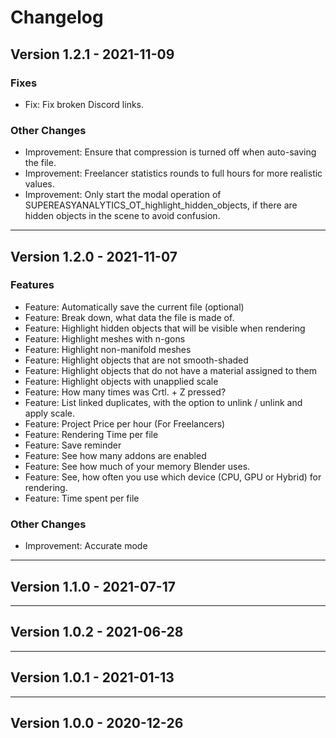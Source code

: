 # Changelog

## Version 1.2.1 - 2021-11-09
### Fixes
- Fix: Fix broken Discord links.

### Other Changes
- Improvement: Ensure that compression is turned off when auto-saving the file.
- Improvement: Freelancer statistics rounds to full hours for more realistic values.
- Improvement: Only start the modal operation of SUPEREASYANALYTICS_OT_highlight_hidden_objects, if there are hidden objects in the scene to avoid confusion.

---

## Version 1.2.0 - 2021-11-07
### Features
- Feature: Automatically save the current file (optional)
- Feature: Break down, what data the file is made of.
- Feature: Highlight hidden objects that will be visible when rendering
- Feature: Highlight meshes with n-gons
- Feature: Highlight non-manifold meshes
- Feature: Highlight objects that are not smooth-shaded
- Feature: Highlight objects that do not have a material assigned to them
- Feature: Highlight objects with unapplied scale
- Feature: How many times was Crtl. + Z pressed?
- Feature: List linked duplicates, with the option to unlink / unlink and apply scale.
- Feature: Project Price per hour (For Freelancers)
- Feature: Rendering Time per file
- Feature: Save reminder
- Feature: See how many addons are enabled
- Feature: See how much of your memory Blender uses.
- Feature: See, how often you use which device (CPU, GPU or Hybrid) for rendering.
- Feature: Time spent per file

### Other Changes
- Improvement: Accurate mode

---

## Version 1.1.0 - 2021-07-17
<!-- TODO -->

---

## Version 1.0.2 - 2021-06-28
<!-- TODO -->

---

## Version 1.0.1 - 2021-01-13
<!-- TODO -->

---

## Version 1.0.0 - 2020-12-26
<!-- TODO -->
